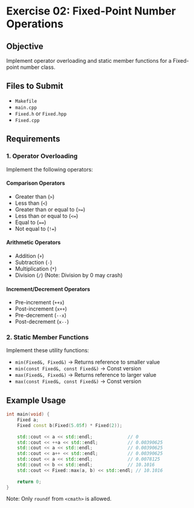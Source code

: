 # Exercise 02: Fixed-Point Number Operations

## Objective
Implement operator overloading and static member functions for a Fixed-point number class.

## Files to Submit
- `Makefile`
- `main.cpp`
- `Fixed.h` or `Fixed.hpp`
- `Fixed.cpp`

## Requirements

### 1. Operator Overloading
Implement the following operators:

#### Comparison Operators
- Greater than (`>`)
- Less than (`<`)
- Greater than or equal to (`>=`)
- Less than or equal to (`<=`)
- Equal to (`==`)
- Not equal to (`!=`)

#### Arithmetic Operators
- Addition (`+`)
- Subtraction (`-`)
- Multiplication (`*`)
- Division (`/`) (Note: Division by 0 may crash)

#### Increment/Decrement Operators
- Pre-increment (`++x`)
- Post-increment (`x++`)
- Pre-decrement (`--x`)
- Post-decrement (`x--`)

### 2. Static Member Functions
Implement these utility functions:
- `min(Fixed&, Fixed&)` → Returns reference to smaller value
- `min(const Fixed&, const Fixed&)` → Const version
- `max(Fixed&, Fixed&)` → Returns reference to larger value
- `max(const Fixed&, const Fixed&)` → Const version

## Example Usage
```cpp
int main(void) {
    Fixed a;
    Fixed const b(Fixed(5.05f) * Fixed(2));
    
    std::cout << a << std::endl;             // 0
    std::cout << ++a << std::endl;           // 0.00390625
    std::cout << a << std::endl;             // 0.00390625
    std::cout << a++ << std::endl;           // 0.00390625
    std::cout << a << std::endl;             // 0.0078125
    std::cout << b << std::endl;             // 10.1016
    std::cout << Fixed::max(a, b) << std::endl; // 10.1016
    
    return 0;
}
```

Note: Only `roundf` from `<cmath>` is allowed.